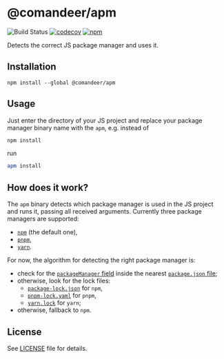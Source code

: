 # @comandeer/apm

![Build Status](https://github.com/Comandeer/apm/workflows/CI/badge.svg) [![codecov](https://codecov.io/gh/Comandeer/apm/branch/main/graph/badge.svg)](https://codecov.io/gh/Comandeer/apm) [![npm ](https://img.shields.io/npm/v/@comandeer/apm.svg)](https://npmjs.com/package/@comandeer/apm)

Detects the correct JS package manager and uses it.

## Installation

```shell
npm install --global @comandeer/apm
```

## Usage

Just enter the directory of your JS project and replace your package manager binary name with the `apm`, e.g. instead of

```bash
npm install
```

run

```bash
apm install
```

## How does it work?

The `apm` binary detects which package manager is used in the JS project and runs it, passing all received arguments. Currently three package managers are supported:

* [`npm`](https://github.com/npm/cli) (the default one),
* [`pnpm`](https://pnpm.io/),
* [`yarn`](https://yarnpkg.com/).

For now, the algorithm for detecting the right package manager is:

* check for the [`packageManager` field](https://nodejs.org/api/packages.html#packagemanager) inside the nearest [`package.json` file](https://docs.npmjs.com/files/package.json/);
* otherwise, look for the lock files:
	* [`package-lock.json`](https://docs.npmjs.com/cli/v8/configuring-npm/package-lock-json) for `npm`,
	* [`pnpm-lock.yaml`](https://pnpm.io/git#lockfiles) for `pnpm`,
	* [`yarn.lock`](https://classic.yarnpkg.com/lang/en/docs/yarn-lock/) for `yarn`;
* otherwise, fallback to `npm`.

## License

See [LICENSE](./LICENSE) file for details.

